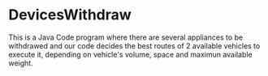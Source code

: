 # DevicesWithdraw

This is a Java Code program where there are several appliances to be withdrawed and our code decides the best routes of 2 available 
vehicles to execute it, depending on vehicle's volume, space and maximun available weight.
